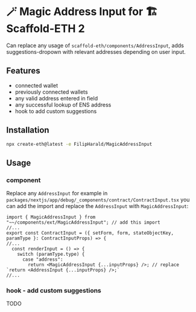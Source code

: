 # 🪄 Magic Address Input for 🏗 Scaffold-ETH 2
Can replace any usage of `scaffold-eth/components/AddressInput`, adds suggestions-dropown with relevant addresses depending on user input.

## Features
- connected wallet
- previously connected wallets
- any valid address entered in field
- any successful lookup of ENS address
- hook to add custom suggestions

## Installation
```bash
npx create-eth@latest -e FilipHarald/MagicAddressInput
```

## Usage

### component
Replace any `AddressInput` for example in `packages/nextjs/app/debug/_components/contract/ContractInput.tsx` you can add the import and replace the `AddressInput` with `MagicAddressInput`:

```tsx
import { MagicAddressInput } from "~~/components/ext/MagicAddressInput"; // add this import
//...
export const ContractInput = ({ setForm, form, stateObjectKey, paramType }: ContractInputProps) => {
//...
  const renderInput = () => {
    switch (paramType.type) {
      case "address":
        return <MagicAddressInput {...inputProps} />; // replace `return <AddressInput {...inputProps} />;`
//...
```

### hook - add custom suggestions
TODO
